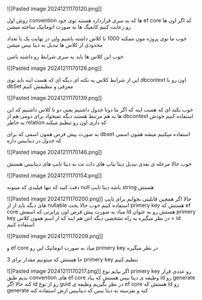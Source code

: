 ![[Pasted image 20241211170120.png]]


روش اول convention ها که یه سری قراردارد هستند توی خود ef core که اگر اون ها رو رعایت کنیم کانفیگ ها  به صورت اتوماتیک ساخته میشن

خوب ما توی پروژه مون ممکنه 1000 تا کلاس داشته باشیم ولی در نهایت یک یا تعداد محدودی از کلاس ها تبدیل به دیتا بیس میشن 

خوب این کلاس ها باید یه سری شرایط رو داشته باشن

![[Pasted image 20241211170128.png]]

این از شرایط کلاس یه نکته ای دیگه ای که هست اینه باید توی dbcontext اون رو با dbSet معرفی و تنظیمش کنیم

![[Pasted image 20241211170139.png]]

خوب نکته ای که هست اینه که اگر ما دوتا جدول داشتیم یعنی دو تا کلاس داشتیم که این ها به هم مرتبط هستند دیگه نمیخواد برای دومی هم از dbcontext استفاده کنیم خودش به خاطر relation که داری اون  رو تنظیم میکنه 

به صورت پیش فرض همون اسمی که برای dbset استفاده میکنیم میشه همون اسمی که جدول در دیتابیس داره 


![[Pasted image 20241211170146.png]]

خوب حالا مرحله ی بعدی تبدیل دیتا تیاپ های دات نت به دیتا تایپ های دیتابیس هستش

![[Pasted image 20241211170154.png]]

دقت کنید که تنها فیلیدی که میتونه null باشه دیتا تایپ string هستش

![[Pasted image 20241211170200.png]]
حالا اگر همچین قابلیتی بخوایم برای تایپ های دیگه باید از از nullable استفاده کنیم
خوب حالا بحث primery key هستش که ef core میاد به صورت پیش فرض اون پراپرتی که اسمش Id هستش رو به عنوان primery key در نظر میگیره
یه راه تشخصی دیگه اش هم اینه که از اسم همون کلاس + id استفاده کنیم

![[Pasted image 20241211170209.png]]

و ef core میاد به صورت اتوماتیک این رو primery key  در نظر میگیره 

3 جا هستش که میتونیم مقدار برای primery key تنظیم کنیم 

![[Pasted image 20241211170217.png]]
 اگر بیایم نوع primery key رو عددی قرار بدیم طبق convention های ef core  وظیفه ی دیتا بیس هستش که بیاد id رو generate کنه 
 حالا اگر id رو از نوع guid در نظر بگیریم وظیفه ی  ef core هستش که id رو generate کنه و بفرسته به دیتا بیس که دیتابیس ازش استفاده کنه 
 
